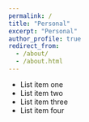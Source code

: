 ```yaml
---
permalink: /
title: "Personal"
excerpt: "Personal"
author_profile: true
redirect_from: 
  - /about/
  - /about.html
---
```


 * List item one 
 * List item two
 * List item three
 * List item four
